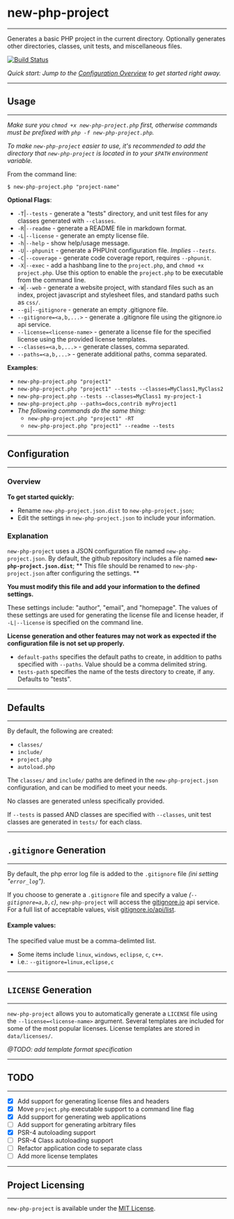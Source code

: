 # new-php-project #
---

Generates a basic PHP project in the current directory.  Optionally generates other directories, classes, unit tests, and miscellaneous files.

[![Build Status](https://travis-ci.org/patinthehat/new-php-project.png)](https://travis-ci.org/patinthehat/new-php-project)

_Quick start: Jump to the <a href="#configuration">Configuration Overview</a> to get started right away._

---
## Usage ##
---

  _Make sure you `chmod +x new-php-project.php` first, otherwise commands must be prefixed with `php -f new-php-project.php`._
  
  _To make `new-php-project` easier to use, it's recommended to add the directory that `new-php-project` is located in to your `$PATH` environment variable._
  
From the command line:

  `$ new-php-project.php "project-name"`

  __Optional Flags__:
  
  - `-T`|`--tests` -  generate a "tests" directory, and 
    unit test files for any classes generated with `--classes`.
  - `-R`|`--readme` - generate a README file in markdown format.
  - `-L`|`--license` - generate an empty license file.
  - `-h`|`--help` - show help/usage message.
  - `-U`|`--phpunit` - generate a PHPUnit configuration file. *Implies `--tests`.*
  - `-C`|`--coverage` - generate code coverage report, requires `--phpunit`.
  - `-X`|`--exec` - add a hashbang line to the `project.php`, and `chmod +x project.php`.  Use this option to enable the `project.php` to be executable from the command line.
  - `-W`|`--web` - generate a website project, with standard files such as an index, project javascript and stylesheet files, and standard paths such as `css/`.
  - `--gi`|`--gitignore` - generate an empty .gitignore file.
  - `--gitignore=<a,b,...>` - generate a .gitignore file using the gitignore.io api service.
  - `--license=<license-name>` - generate a license file for the specified license using the provided license templates.
  - `--classes=<a,b,...>` - generate classes, comma separated.
  - `--paths=<a,b,...>` - generate additional paths, comma separated.
      
  __Examples__:

  - `new-php-project.php "project1"`  
  - `new-php-project.php "project1" --tests --classes=MyClass1,MyClass2`
  - `new-php-project.php --tests --classes=MyClass1 my-project-1`
  - `new-php-project.php --paths=docs,contrib myProject1`
  - *The following commands do the same thing:*
    - `new-php-project.php "project1" -RT`
    - `new-php-project.php "project1" --readme --tests`


---
## Configuration ##
---

### Overview ###

  **To get started quickly:**
  
  - Rename `new-php-project.json.dist` to `new-php-project.json`;
  - Edit the settings in `new-php-project.json` to include your information.
  
### Explanation ###

`new-php-project` uses a JSON configuration file named `new-php-project.json`.
By default, the github repository includes a file named **`new-php-project.json.dist`**; ** This file should be renamed to `new-php-project.json` after configuring the settings. **

**You must modify this file and add your information to the defined settings.**

These settings include: "author", "email", and "homepage".  The values of these settings are used for generating the license file and license header, if `-L|--license` is specified on the command line.

**License generation and other features may not work as expected if the configuration file is not set up properly.**

  - `default-paths` specifies the default paths to create, in addition to paths specified with `--paths`. Value should be a comma delimited string.
  - `tests-path` specifies the name of the tests directory to create, if any.  Defaults to "tests".


---
## Defaults ##
---

By default, the following are created:

  - `classes/`
  - `include/`
  - `project.php`
  - `autoload.php` 
  
The `classes/` and `include/` paths are defined in the `new-php-project.json` configuration, and can be modified to meet your needs.
  
No classes are generated unless specifically provided.

If `--tests` is passed AND classes are specified with `--classes`, unit test classes are generated in `tests/` for each class.

---
## `.gitignore` Generation ##
---

By default, the php error log file is added to the `.gitignore` file _(ini setting "`error_log`")_.

If you choose to generate a `.gitignore` file and specify a value _(`--gitignore=a,b,c`)_, `new-php-project` will access the <a href="https://www.gitignore.io">gitignore.io</a> api service.  For a full list of acceptable values, visit <a href="https://www.gitignore.io/api/list">gitignore.io/api/list</a>.

#### Example values: ####

  The specified value must be a comma-delimted list.
  
  - Some items include `linux`, `windows`, `eclipse`, `c`, `c++`.
  - i.e.: `--gitignore=linux,eclipse,c`


---
## `LICENSE` Generation ##
---

`new-php-project` allows you to automatically generate a `LICENSE` file using the `--license=<license-name>` argument.  Several templates are included for some of the most popular licenses.  License templates are stored in `data/licenses/`.

_@TODO: add template format specification_


---
## TODO ##
---

  - [x] Add support for generating license files and headers
  - [x] Move `project.php` executable support to a command line flag
  - [x] Add support for generating web applications
  - [ ] Add support for generating arbitrary files
  - [x] PSR-4 autoloading support
  - [ ] PSR-4 Class autoloading support  
  - [ ] Refactor application code to separate class
  - [ ] Add more license templates
  
---
## Project Licensing ##
---

`new-php-project` is available under the <a href="LICENSE">MIT License</a>.

